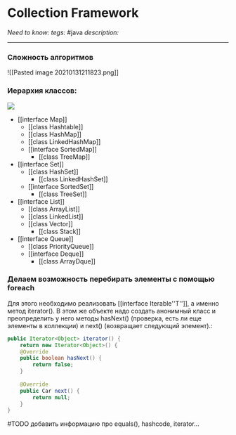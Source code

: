 # Collection Framework
*Need to know:* 
*tegs:* #java 
*description:* 

---
### Сложность алгоритмов
![[Pasted image 20210131211823.png]]
### Иерархия классов: 
![](https://cdn.javacodeexamples.com/wp-content/uploads/java-collections-cheat-sheet.png)

- [[interface Map]]
	- [[class Hashtable]]
	- [[class HashMap]]
	- [[class LinkedHashMap]]
	- [[interface SortedMap]]
		- [[class TreeMap]]
- [[interface Set]]
	- [[class HashSet]]
		- [[class LinkedHashSet]]
	- [[interface SortedSet]]
		- [[class TreeSet]]
- [[interface List]]
	- [[class ArrayList]]
	- [[class LinkedList]]
	- [[class Vector]]
		- [[class Stack]]
- [[interface Queue]]
	- [[class PriorityQueue]]
	- [[interface Deque]]
		- [[class ArrayDque]]

### Делаем возможность перебирать элементы с помощью foreach
Для этого необходимо реализовать [[interface Iterable''T'']], а именно метод iterator(). В этом же объекте надо создать анонимный класс и преопределить у него методы hasNext() (проверка, есть ли еще элементы в коллекции) и next() (возвращает следующий элемент).:
```java
public Iterator<Object> iterator() {
	return new Iterator<Object>() {
	@Override
	public boolean hasNext() {
		return false;
	}
	
	@Override
	public Car next() {
		return null;
	}
}
```

#TODO добавить информацию про equals(), hashcode, iterator...